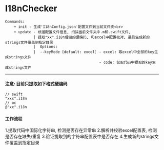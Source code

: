 # I18nChecker


```
Commands:
    + init - 生成'I18nConfig.json'配置文件到当前文件夹<br>
    + update - 根据配置文件信息, 扫描当前文件夹中.m和.swift文件,
             | 提取"xx".i18n后缀的硬编码, 和excel中配置校对, 最终生成新的strings文件覆盖到指定目录
             |  Options:
             |  --keyMode [default: excel] - excel: 取excel中全部的key生成strings文件 
                                           - code: 仅取代码中提取的key生成strings文件
```

-------------------------------------------  

#### 注意: 目前只提取如下格式硬编码
```
// swift
"xxx".i18n
// oc
@"xx".i18n
```

#### 工作流程
1.提取代码中国际化字符串, 检测是否存在异常串
2.解析并校验excel配置表, 检测是否存在缺失/重复
3.验证提取到的字符串配置表中是否存在
4.生成新的strings文件覆盖到指定目录
